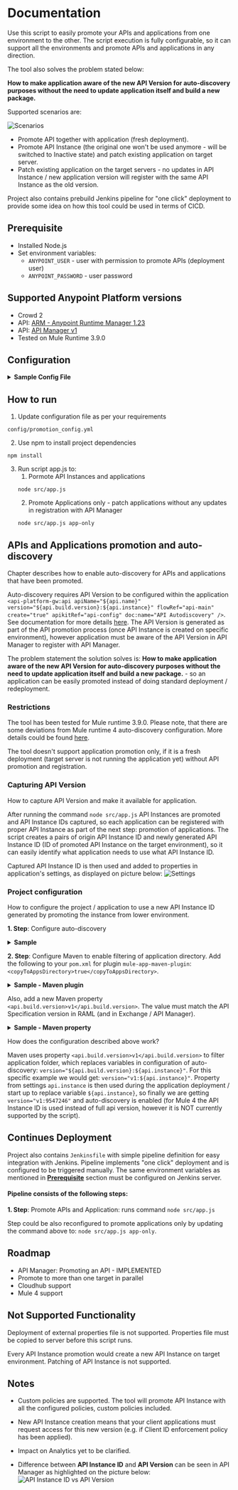 
# Documentation 

Use this script to easily promote your APIs and applications from one environment to the other. The script execution is fully configurable, so it can support all the environments and promote APIs and applications in any direction. 

The tool also solves the problem stated below:<p>
**How to make application aware of the new API Version for auto-discovery purposes without the need to update application itself and build a new package.**
	
Supported scenarios are:

![Scenarios](./images/scenarios.png)

* Promote API together with application (fresh deployment).
* Promote API Instance (the original one won't be used anymore - will be switched to Inactive state) and patch existing application on target server.
* Patch existing application on the target servers - no updates in API Instance / new application version will register with the same API Instance as the old version.

Project also contains prebuild Jenkins pipeline for "one click" deployment to provide some idea on how this tool could be used in terms of CICD.

## Prerequisite

* Installed Node.js
* Set environment variables:
	* `ANYPOINT_USER` - user with permission to promote APIs (deployment user)
	* `ANYPOINT_PASSWORD` - user password

## Supported Anypoint Platform versions

* Crowd 2
* API: [ARM - Anypoint Runtime Manager 1.23](https://anypoint.mulesoft.com/apiplatform/anypoint-platform/#/portals/organizations/ae639f94-da46-42bc-9d51-180ec25cf994/apis/38784/versions/1490649/pages/182845)
* API: [API Manager v1](https://anypoint.mulesoft.com/exchange/portals/anypoint-platform-eng/f1e97bc6-315a-4490-82a7-23abe036327a.anypoint-platform/api-manager-api/api/v1/pages/Promoting%20an%20API/)
* Tested on Mule Runtime 3.9.0


## Configuration
<details><summary><b>Sample Config File</b></summary><p>
	
```
Config:
  SourceEnvName: "TEST"				//name of environment configure on ARM
  SourceServerName: "ContainerizedCluster"	//source runtime name - could be server or cluster
  SourceServerType: "CLUSTER"			//supported types are SERVER or CLUSTER
  TargetEnvName: "PROD"				//name of environment configured on ARM
  TargetServerName: "joker"			//target runtime name - could be server or cluster
  TargetServerType: "SERVER"			//supported types are SERVER or CLUSTER
  Applications:					//all the applications running on source runtime that should be promoted to target runtime
    - 
      appName: "ir-s-customer"			//application name as displayed on the source server
      apiInstanceId: 9546857			//API Instance ID application is registered with
```
</p></details>

## How to run
1. Update configuration file as per your requirements
```
config/promotion_config.yml
```
2. Use npm to install project dependencies
```
npm install
```
3. Run script app.js to:
	1. Pormote API Instances and applications
	```
	node src/app.js
	```
	2. Promote Applications only - patch applications without any updates in registration with API Manager 
	```
	node src/app.js app-only
	```

## APIs and Applications promotion and auto-discovery
Chapter describes how to enable auto-discovery for APIs and applications that have been promoted.

Auto-discovery requires API Version to be configured within the application `<api-platform-gw:api apiName="${api.name}" version="${api.build.version}:${api.instance}" flowRef="api-main" create="true" apikitRef="api-config" doc:name="API Autodiscovery" />`. See documentation for more details [here](https://docs.mulesoft.com/api-manager/v/2.x/configure-auto-discovery-new-task). The API Version is generated as part of the API promotion process (once API Instance is created on specific environment), however application must be aware of the API Version in API Manager to register with API Manager.

The problem statement the solution solves is: **How to make application aware of the new API Version for auto-discovery purposes without the need to update application itself and build a new package.** - so an application can be easily promoted instead of doing standard deployment / redeployment.

### Restrictions
The tool has been tested for Mule runtime 3.9.0. Please note, that there are some deviations from Mule runtime 4 auto-discovery configuration. More details could be found [here](https://docs.mulesoft.com/api-manager/v/2.x/api-auto-discovery-new-concept).

The tool doesn't support application promotion only, if it is a fresh deployment (target server is not running the application yet) without API promotion and registration.

### Capturing API Version
How to capture API Version and make it available for application.

After running the command `node src/app.js` API Instances are promoted and API Instance IDs captured, so each application can be registered with proper API Instance as part of the next step: promotion of applications. The script creates a pairs of origin API Instance ID and newly generated API Instance ID (ID of promoted API Instance on the target environment), so it can easily identify what application needs to use what API Instance ID.

Captured API Instance ID is then used and added to properties in application's settings, as displayed on picture below: 
![Settings](./images/app-settings.png)

### Project configuration
How to configure the project / application to use a new API Instance ID generated by promoting the instance from lower environment.

**1. Step**: Configure auto-discovery

<details><summary><b>Sample</b></summary>
	
```xml
<api-platform-gw:api apiName="${api.name}" version="${api.build.version}:${api.instance}" flowRef="api-main" create="true" apikitRef="api-config" doc:name="API Autodiscovery" />
```
</details><p></p>

**2. Step**: Configure Maven to enable filtering of application directory. Add the following to your `pom.xml` for plugin `mule-app-maven-plugin`: `<copyToAppsDirectory>true</copyToAppsDirectory>`.

<details><summary><b>Sample - Maven plugin</b></summary>
	
```xml
<plugin>
  <groupId>org.mule.tools.maven</groupId>
  <artifactId>mule-app-maven-plugin</artifactId>
  <version>${mule.tools.version}</version>
  <extensions>true</extensions>
  <configuration>
    <copyToAppsDirectory>true</copyToAppsDirectory>
    <filterAppDirectory>true</filterAppDirectory>
  </configuration>
</plugin> 
```
</details><p></p>

Also, add a new Maven property `<api.build.version>v1</api.build.version>`. The value must match the API Specification version in RAML (and in Exchange / API Manager).

<details><summary><b>Sample - Maven property</b></summary>
	
```xml
  <properties>
    <api.build.version>v1</api.build.version>
    
    <project.build.sourceEncoding>UTF-8</project.build.sourceEncoding>
    <project.reporting.outputEncoding>UTF-8</project.reporting.outputEncoding>
    <mule.version>3.9.0</mule.version>
    <mule.tools.version>1.2</mule.tools.version>
    <maven.assembly.plugin.version>3.0.0</maven.assembly.plugin.version>
    <maven.release.plugin.version>2.5.3</maven.release.plugin.version>
    <munit.version>1.3.7</munit.version>
    <mule.munit.support.version>3.9.1</mule.munit.support.version>
  </properties>
```
</details><p></p>

How does the configuration described above work? <p></p>
Maven uses property `<api.build.version>v1</api.build.version>` to filter application folder, which replaces variables in configuration of auto-discovery: `version="${api.build.version}:${api.instance}"`. For this specific example we would get: `version="v1:${api.instance}"`. Property from settings `api.instance` is then used during the application deployment / start up to replace variable `${api.instance}`, so finally we are getting `version="v1:9547246"` and auto-discovery is enabled (for Mule 4 the API Instance ID is used instead of full api version, however it is NOT currently supported by the script).

## Continues Deployment
Project also contains `Jenkinsfile` with simple pipeline definition for easy integration with Jenkins. Pipeline implements "one click" deployment and is configured to be triggered manually.
The same environment variables as mentioned in [**Prerequisite**](#prerequisite) section must be configured on Jenkins server.

#### Pipeline consists of the following steps:

**1. Step**:  Promote APIs and Application: runs command `node src/app.js`

Step could be also reconfigured to promote applications only by updating the command above to: `node src/app.js app-only`.

## Roadmap

* API Manager: Promoting an API - IMPLEMENTED
* Promote to more than one target in parallel
* Cloudhub support
* Mule 4 support

## Not Supported Functionality
Deployment of external properties file is not supported. Properties file must be copied to server before this script runs.

Every API Instance promotion would create a new API Instance on target environment. Patching of API Instance is not supported.

## Notes
* Custom policies are supported. The tool will promote API Instance with all the configured policies, custom policies included.

* New API Instance creation means that your client applications must request access for this new version (e.g. if Client ID enforcement policy has been applied).

* Impact on Analytics yet to be clarified.

* Difference between **API Instance ID** and **API Version** can be seen in API Manager as highlighted on the picture below:
![API Instance ID vs API Version](./images/api-manager.png)
